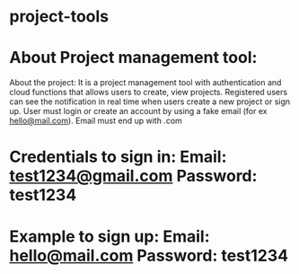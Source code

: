 # project-tools
# About Project management tool:

About the project: It is a project management tool with authentication and cloud functions that allows users to create, view projects. Registered users can see the notification in real time when users create a new project or sign up. User must login or create an account by using a fake email (for ex hello@mail.com). Email must end up with .com

# Credentials to sign in: Email: test1234@gmail.com Password: test1234
# Example to sign up: Email: hello@mail.com Password: test1234
